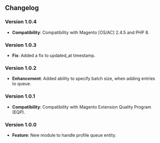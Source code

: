 ## Changelog

### Version 1.0.4
- **Compatibility**: Compatibility with Magento [OS/AC] 2.4.5 and PHP 8.

### Version 1.0.3
- **Fix**: Added a fix to updated_at timestamp.

### Version 1.0.2
- **Enhancement**: Added ability to specify batch size, when adding entries to queue.

### Version 1.0.1
- **Compatibility**: Compatibility with Magento Extension Quality Program (EQP).

### Version 1.0.0
- **Feature**: New module to handle profile queue entity.
